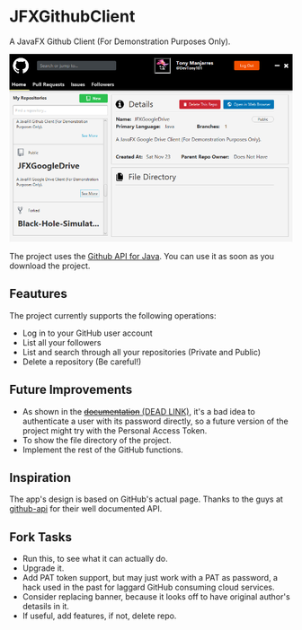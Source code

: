 # JFXGithubClient
A JavaFX Github Client (For Demonstration Purposes Only).

![Banner1](https://github.com/DevTony101/JFXGithubClient/blob/master/banner1.png)

The project uses the [Github API for Java](https://github.com/github-api/github-api). You can use it as soon as you download the project.

## Feautures
The project currently supports the following operations:
- Log in to your GitHub user account
- List all your followers
- List and search through all your repositories (Private and Public)
- Delete a repository (Be careful!)

## Future Improvements
- As shown in the [~~documentation~~ (DEAD LINK)](http://github-api.kohsuke.org/), it's a bad idea to authenticate a user with its password directly, so a future version of the project might try with the Personal Access Token.
- To show the file directory of the project.
- Implement the rest of the GitHub functions.

## Inspiration
The app's design is based on GitHub's actual page. Thanks to the guys at [github-api](https://github.com/github-api) for their well documented API.

## Fork Tasks
- Run this, to see what it can actually do.
- Upgrade it.
- Add PAT token support, but may just work with a PAT as password, a hack used in the past for laggard GitHub consuming cloud services.
- Consider replacing banner, because it looks off to have original author's detasils in it.
- If useful, add features, if not, delete repo.
